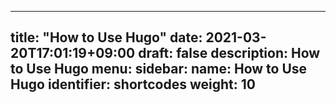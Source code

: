 
---
title: "How to Use Hugo"
date: 2021-03-20T17:01:19+09:00
draft: false
description: How to Use Hugo
menu:
  sidebar:
    name: How to Use Hugo
    identifier: shortcodes
    weight: 10
---

